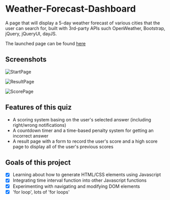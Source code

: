 # Weather-Forecast-Dashboard
A page that will display a 5-day weather forecast of various cities that the user can search for, built with 3rd-party APIs such OpenWeather, Bootstrap, jQuery, jQueryUI, dayJS.

The launched page can be found [here](https://nganpham89.github.io/Weather-Forecast-Dashboard/)

## Screenshots

![StartPage](/assets/img/startpage.jpg)

![ResultPage](/assets/img/result.jpg)

![ScorePage](/assets/img/highscore.jpg)

## Features of this quiz

- A scoring system basing on the user's selected answer (including right/wrong notifications)
- A countdown timer and a time-based penalty system for getting an incorrect answer
- A result page with a form to record the user's score and a high score page to display all of the user's previous scores

## Goals of this project

- [x] Learning about how to generate HTML/CSS elements using Javascript
- [x] Integrating time interval function into other Javascript functions
- [x] Experimenting with navigating and modifying DOM elements
- [x] 'for loop', lots of 'for loops'